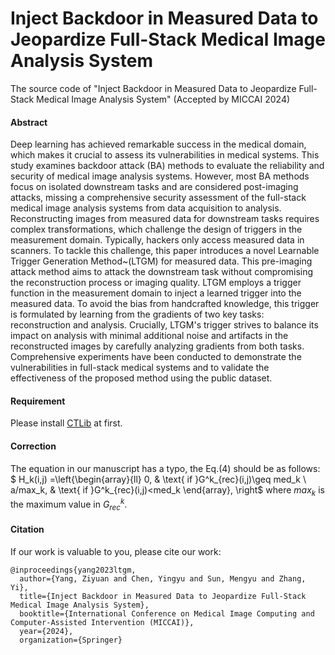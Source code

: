 # Inject Backdoor in Measured Data to Jeopardize Full-Stack Medical Image Analysis System
The source code of "Inject Backdoor in Measured Data to Jeopardize Full-Stack Medical Image Analysis System" (Accepted by MICCAI 2024)

#### Abstract
Deep learning has achieved remarkable success in the medical domain, which makes it crucial to assess its vulnerabilities in medical systems. This study examines backdoor attack (BA) methods to evaluate the reliability and security of medical image analysis systems. However, most BA methods focus on isolated downstream tasks and are considered post-imaging attacks, missing a comprehensive security assessment of the full-stack medical image analysis systems from data acquisition to analysis. Reconstructing images from measured data for downstream tasks requires complex transformations, which challenge the design of triggers in the measurement domain. Typically, hackers only access measured data in scanners. To tackle this challenge, this paper introduces a novel Learnable Trigger Generation Method~(LTGM) for measured data. This pre-imaging attack method aims to attack the downstream task without compromising the reconstruction process or imaging quality. LTGM employs a trigger function in the measurement domain to inject a learned trigger into the measured data. To avoid the bias from handcrafted knowledge, this trigger is formulated by learning from the gradients of two key tasks: reconstruction and analysis. Crucially, LTGM's trigger strives to balance its impact on analysis with minimal additional noise and artifacts in the reconstructed images by carefully analyzing gradients from both tasks. Comprehensive experiments have been conducted to demonstrate the vulnerabilities in full-stack medical systems and to validate the effectiveness of the proposed method using the public dataset.

#### Requirement
Please install [CTLib](https://github.com/xiawj-hub/CTLIB) at first.

#### Correction
The equation in our manuscript has a typo, the Eq.(4) should be as follows:
$ H_k(i,j) =\left\{\begin{array}{ll}
0, & \text{ if }G^k_{rec}(i,j)\geq med_k \\
a/max_k, & \text{ if }G^k_{rec}(i,j)<med_k
\end{array}, \right$
where $max_k$ is the maximum value in $G^k_{rec}$.

#### Citation
If our work is valuable to you, please cite our work:
```
@inproceedings{yang2023ltgm,
  author={Yang, Ziyuan and Chen, Yingyu and Sun, Mengyu and Zhang, Yi},
  title={Inject Backdoor in Measured Data to Jeopardize Full-Stack Medical Image Analysis System},
  booktitle={International Conference on Medical Image Computing and Computer-Assisted Intervention (MICCAI)},
  year={2024},
  organization={Springer}
```
